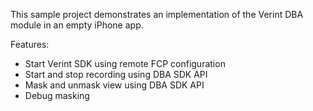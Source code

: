 This sample project demonstrates an implementation of the Verint DBA module in an empty iPhone app.

Features:

* Start Verint SDK using remote FCP configuration
* Start and stop recording using DBA SDK API
* Mask and unmask view using DBA SDK API
* Debug masking
